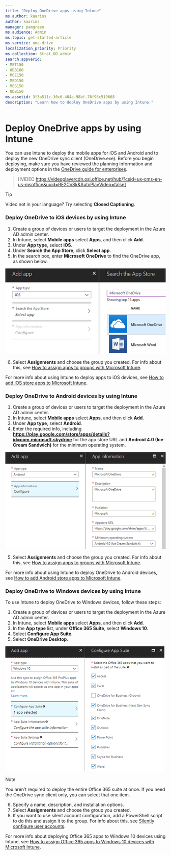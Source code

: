 ```yaml
---
title: "Deploy OneDrive apps using Intune"
ms.author: kaarins
author: kaarins
manager: pamgreen
ms.audience: Admin
ms.topic: get-started-article
ms.service: one-drive
localization_priority: Priority
ms.collection: Strat_OD_admin
search.appverid:
- MET150
- ODB160
- MOE150
- MED150
- MBS150
- ODB150
ms.assetid: 3f3a511c-30c6-404a-98bf-76f95c519668
description: "Learn how to deploy OneDrive apps by using Intune."
---
```


# Deploy OneDrive apps by using Intune

You can use Intune to deploy the mobile apps for iOS and Android and to deploy the new OneDrive sync client (OneDrive.exe). Before you begin deploying, make sure you have reviewed the planning information and deployment options in the [OneDrive guide for enterprises](plan-onedrive-enterprise.md).

> [!VIDEO https://videoplayercdn.osi.office.net/hub/?csid=ux-cms-en-us-msoffice&uuid=RE2CnSk&AutoPlayVideo=false]

> [!TIP]
> Video not in your language? Try selecting **Closed Captioning**.

### Deploy OneDrive to iOS devices by using Intune

1. Create a group of devices or users to target the deployment in the Azure AD admin center.
2. In Intune, select **Mobile apps** select **Apps**, and then click **Add**.
3. Under **App type**, select **iOS**.
4. Under **Search the App Store**, click **Select app**.
5. In the search box, enter **Microsoft OneDrive** to find the OneDrive app, as shown below.

![](media/deploy-onedrive-enterprise_image1.png)


6. Select **Assignments** and choose the group you created. For info about this, see [How to assign apps to groups with Microsoft Intune](/intune/apps-deploy/).

For more info about using Intune to deploy apps to iOS devices, see [How to add iOS store apps to Microsoft Intune](/intune/store-apps-ios/). 

### Deploy OneDrive to Android devices by using Intune

1. Create a group of devices or users to target the deployment in the Azure AD admin center.
2. In Intune, select **Mobile apps** select **Apps**, and then click **Add**.
3. Under **App type**, select **Android**.
4. Enter the required info, including **https://play.google.com/store/apps/details?id=com.microsoft.skydrive** for the app store URL and **Android 4.0 (Ice Cream Sandwich)** for the minimum operating system. 

![](media/deploy-onedrive-enterprise_image2.png)

5. Select **Assignments** and choose the group you created. For info about this, see [How to assign apps to groups with Microsoft Intune](/intune/apps-deploy/).


For more info about using Intune to deploy OneDrive to Android devices, see [How to add Android store apps to Microsoft Intune](/intune/store-apps-android). 



### Deploy OneDrive to Windows devices by using Intune

To use Intune to deploy OneDrive to Windows devices, follow these steps:

1. Create a group of devices or users to target the deployment in the Azure AD admin center.
2. In Intune, select **Mobile apps** select **Apps**, and then click **Add**.
3. In the **App type** list, under **Office 365 Suite**, select **Windows 10**. 
4. Select **Configure App Suite**.
5. Select **OneDrive Desktop**.

![](media/deploy-onedrive-enterprise_image3.png)

> [!NOTE]
> You aren’t required to deploy the entire Office 365 suite at once. If you need the OneDrive sync client only, you can select that one item.

6. Specify a name, description, and installation options. 
7. Select **Assignments** and choose the group you created.
8. If you want to use silent account configuration, add a PowerShell script to do this and assign it to the group. For info about this, see [Silently configure user accounts](use-silent-account-configuration.md).

For more info about deploying Office 365 apps to Windows 10 devices using Intune, see [How to assign Office 365 apps to Windows 10 devices with Microsoft Intune](/intune/apps-add-office365/). 




